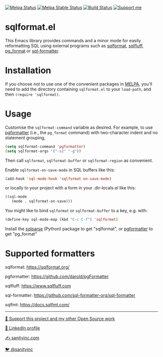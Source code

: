 [![Melpa Status](http://melpa.org/packages/sqlformat-badge.svg)](http://melpa.org/#/sqlformat)
[![Melpa Stable Status](http://stable.melpa.org/packages/sqlformat-badge.svg)](http://stable.melpa.org/#/sqlformat)
[![Build Status](https://github.com/purcell/sqlformat/actions/workflows/test.yml/badge.svg)](https://github.com/purcell/sqlformat/actions/workflows/test.yml)
<a href="https://www.patreon.com/sanityinc"><img alt="Support me" src="https://img.shields.io/badge/Support%20Me-%F0%9F%92%97-ff69b4.svg"></a>

sqlformat.el
============

This Emacs library provides commands and a minor mode for easily reformatting
SQL using external programs such as [sqlformat][sqlformat], [sqlfluff][sqlfluff], [pg_format][pgformatter] or [sql-formatter][sql-formatter].

Installation
=============

If you choose not to use one of the convenient
packages in [MELPA][melpa], you'll need to
add the directory containing `sqlformat.el` to your `load-path`, and
then `(require 'sqlformat)`.

Usage
=====

Customise the `sqlformat-command` variable as desired. For example, to
use [pgformatter][pgformatter] (i.e., the `pg_format` command) with
two-character indent and no statement grouping,

``` el
(setq sqlformat-command 'pgformatter)
(setq sqlformat-args '("-s2" "-g"))
```

Then call `sqlformat`, `sqlformat-buffer` or `sqlformat-region` as convenient.

Enable `sqlformat-on-save-mode` in SQL buffers like this:

```el
(add-hook 'sql-mode-hook 'sqlformat-on-save-mode)
```

or locally to your project with a form in your .dir-locals.el like
this:

```el
((sql-mode
   (mode . sqlformat-on-save)))
```

You might like to bind `sqlformat` or `sqlformat-buffer` to a key,
e.g. with:

```el
(define-key sql-mode-map (kbd "C-c C-f") 'sqlformat)
```

Install the [sqlparse][sqlformat] (Python) package to get "sqlformat", or
[pgformatter][pgformatter] to get "pg_format"

Supported formatters
====================
sqlformat: https://sqlformat.org/

pgformatter: https://github.com/darold/pgFormatter

sqlfluff: https://www.sqlfluff.com

sql-formatter: https://github.com/sql-formatter-org/sql-formatter

sqlfmt: https://docs.sqlfmt.com/


[melpa]: http://melpa.org
[sqlformat]: https://sqlformat.org/
[pgformatter]: https://github.com/darold/pgFormatter
[sqlfluff]: https://www.sqlfluff.com
[sql-formatter]: https://github.com/sql-formatter-org/sql-formatter
[sqlfmt]: https://docs.sqlfmt.com/
<hr>

[💝 Support this project and my other Open Source work](https://www.patreon.com/sanityinc)

[💼 LinkedIn profile](https://uk.linkedin.com/in/stevepurcell)

[✍ sanityinc.com](http://www.sanityinc.com/)

[🐦 @sanityinc](https://twitter.com/sanityinc)
